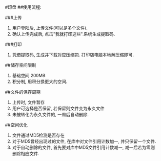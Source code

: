 #印盘
##使用流程:

###上传
1. 用户登陆后, 上传文件(可以是多个文件).
2. 确认上传完成后, 点击"我就打印这些".系统生成提取码.

###打印
1. 凭借提取码, 生成并下载对应压缩包. 打印店电脑本地解压缩即可.

##储存空间限制
1. 基础空间 200MB
2. 积分制, 用积分换更大的空间.

##文件的保存周期
1. 上传时, 文件暂存
2. 用户可选择是否保留, 若保留则文件变为永久文件
3. 未被转化为永久文件的, 一周后自动删除.

##空间优化
1. 文件通过MD5检测是否存在
2. 对于MD5曾经出现过的文件, 在库中对文件引用计数加一, 并只保留一个文件.
3. 对于自动删除的文件, 首先要对库中MD5文件引用计数减一, 减一后若为零则删除相应文件.